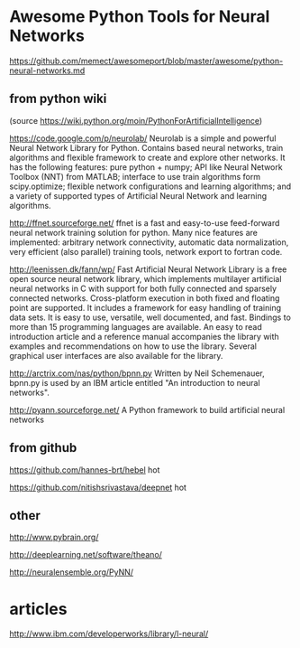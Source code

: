 # Awesome Python Tools for Neural Networks
https://github.com/memect/awesomeport/blob/master/awesome/python-neural-networks.md

## from python wiki
(source https://wiki.python.org/moin/PythonForArtificialIntelligence)

https://code.google.com/p/neurolab/ Neurolab is a simple and powerful Neural Network Library for Python. Contains based neural networks, train algorithms and flexible framework to create and explore other networks. It has the following features: pure python + numpy; API like Neural Network Toolbox (NNT) from MATLAB; interface to use train algorithms form scipy.optimize; flexible network configurations and learning algorithms; and a variety of supported types of Artificial Neural Network and learning algorithms.

http://ffnet.sourceforge.net/ ffnet is a fast and easy-to-use feed-forward neural network training solution for python. Many nice features are implemented: arbitrary network connectivity, automatic data normalization, very efficient (also parallel) training tools, network export to fortran code.

http://leenissen.dk/fann/wp/ Fast Artificial Neural Network Library is a free open source neural network library, which implements multilayer artificial neural networks in C with support for both fully connected and sparsely connected networks. Cross-platform execution in both fixed and floating point are supported. It includes a framework for easy handling of training data sets. It is easy to use, versatile, well documented, and fast. Bindings to more than 15 programming languages are available. An easy to read introduction article and a reference manual accompanies the library with examples and recommendations on how to use the library. Several graphical user interfaces are also available for the library.

http://arctrix.com/nas/python/bpnn.py  Written by Neil Schemenauer, bpnn.py is used by an IBM article entitled "An introduction to neural networks".

http://pyann.sourceforge.net/  A Python framework to build artificial neural networks


## from github
https://github.com/hannes-brt/hebel   hot

https://github.com/nitishsrivastava/deepnet  hot


## other
http://www.pybrain.org/

http://deeplearning.net/software/theano/

http://neuralensemble.org/PyNN/

# articles
http://www.ibm.com/developerworks/library/l-neural/
